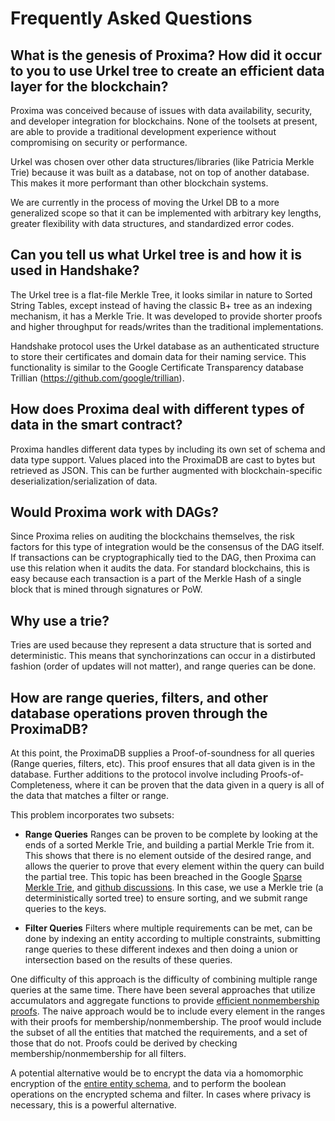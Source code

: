 # Frequently Asked Questions





## What is the genesis of Proxima?  How did it occur to you to use Urkel tree to create an efficient data layer for the blockchain?

Proxima was conceived because of issues with data availability, security, and developer integration for blockchains. None of the toolsets at present, are able to provide a traditional development experience without compromising on security or performance.

Urkel was chosen over other data structures/libraries (like Patricia Merkle Trie)  because it was built as a database, not on top of another database. This makes it more performant than other blockchain systems.

We are currently in the process of moving the Urkel DB to a more generalized scope so that it can be implemented with arbitrary key lengths, greater flexibility with data structures, and standardized error codes.

## Can you tell us what Urkel tree is and how it is used in Handshake?

The Urkel tree is a flat-file Merkle Tree, it looks similar in nature to Sorted String Tables, except instead of having the classic B+ tree as an indexing mechanism, it has a Merkle Trie. It was developed to provide shorter proofs and higher throughput for reads/writes than the traditional implementations.

Handshake protocol uses the Urkel database as an authenticated structure to store their certificates and domain data for their naming service. This functionality is similar to the Google Certificate Transparency database Trillian (https://github.com/google/trillian).


## How does Proxima deal with different types of data in the smart contract?

Proxima handles different data types by including its own set of schema and data type support. Values placed into the ProximaDB are cast to bytes but retrieved as JSON. This can be further augmented with blockchain-specific deserialization/serialization of data.

## Would Proxima work with DAGs?

Since Proxima relies on auditing the blockchains themselves, the risk factors for this type of integration would be the consensus of the DAG itself. If transactions can be cryptographically tied to the DAG, then Proxima can use this relation when it audits the data.  For standard blockchains, this is easy because each transaction is a part of the Merkle Hash of a single block that is mined through signatures or PoW.


## Why use a trie?

Tries are used because they represent a data structure that is sorted and deterministic. This means that synchorinzations can occur in a distirbuted fashion (order of updates will not matter), and range queries can be done.


## How are range queries, filters, and other database operations proven through the ProximaDB?

At this point, the ProximaDB supplies a Proof-of-soundness for all queries (Range queries, filters, etc). This proof ensures that all data given is in the database. Further additions to the protocol involve including Proofs-of-Completeness, where it can be proven that the data given in a query is all of the data that matches a filter or range.

This problem incorporates two subsets:

- **Range Queries**
  Ranges can be proven to be complete by looking at the ends of a sorted Merkle Trie, and building a partial Merkle Trie from it. This shows that there is no element outside of the desired range, and allows the querier to prove that every element within the query can build the partial tree. This topic has been breached in the Google [Sparse Merkle Trie](https://github.com/google/trillian), and [github discussions](https://gist.github.com/chris-belcher/eb9abe417d74a7b5f20aabe6bff10de0). In this case, we use a Merkle trie (a deterministically sorted tree) to ensure sorting, and we submit range queries to the keys.

- **Filter Queries**
  Filters where multiple requirements can be met, can be done by indexing an entity according to multiple constraints, submitting range queries to these different indexes and then doing a union or intersection based on the results of these queries.

One difficulty of this approach is the difficulty of combining multiple range queries at the same time. There have been several approaches that utilize accumulators and aggregate functions to provide [efficient nonmembership proofs](https://www.cs.purdue.edu/homes/ninghui/papers/accumulator_acns07.pdf). The naive approach would be to include every element in the ranges with their proofs for membership/nonmembership. The proof would include the subset of all the entities that matched the requirements, and a set of those that do not. Proofs could be derived by checking membership/nonmembership for all filters.

A potential alternative would be to encrypt the data via a homomorphic encryption of the [entire entity schema](https://www.math.u-bordeaux.fr/~gcastagn/publi/isit_homo.pdf), and to perform the boolean operations on the encrypted schema and filter. In cases where privacy is necessary, this is a powerful alternative.
